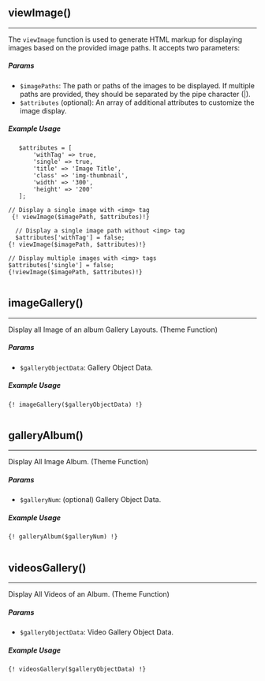 
## viewImage()
<hr>

The `viewImage` function is used to generate HTML markup for displaying images based on the provided image paths. It accepts two parameters:
 
##### Params
 - `$imagePaths`: The path or paths of the images to be displayed. If multiple paths are provided, they should be separated by the pipe character (|).
 - `$attributes` (optional): An array of additional attributes to customize the image display.

##### Example Usage
```
   $attributes = [
       'withTag' => true,
       'single' => true,
       'title' => 'Image Title',
       'class' => 'img-thumbnail',
       'width' => '300',
       'height' => '200'
   ];

// Display a single image with <img> tag
 {! viewImage($imagePath, $attributes)!}

  // Display a single image path without <img> tag
  $attributes['withTag'] = false;
{! viewImage($imagePath, $attributes)!}

// Display multiple images with <img> tags
$attributes['single'] = false;
{!viewImage($imagePath, $attributes)!}
  
```

## imageGallery()
<hr>
Display all Image of an album Gallery Layouts. (Theme Function)
 
 ##### Params
 - `$galleryObjectData`: Gallery Object Data.
 
##### Example Usage
```
{! imageGallery($galleryObjectData) !}
  
```

## galleryAlbum()
<hr>
Display All Image Album. (Theme Function)
 
##### Params
 - `$galleryNum`: (optional) Gallery Object Data.
 
##### Example Usage
```
{! galleryAlbum($galleryNum) !}
  
```
## videosGallery()
<hr>
 
Display All Videos of an Album. (Theme Function)
 
##### Params
 - `$galleryObjectData`: Video Gallery Object Data.
 
##### Example Usage
```
{! videosGallery($galleryObjectData) !}
  
```